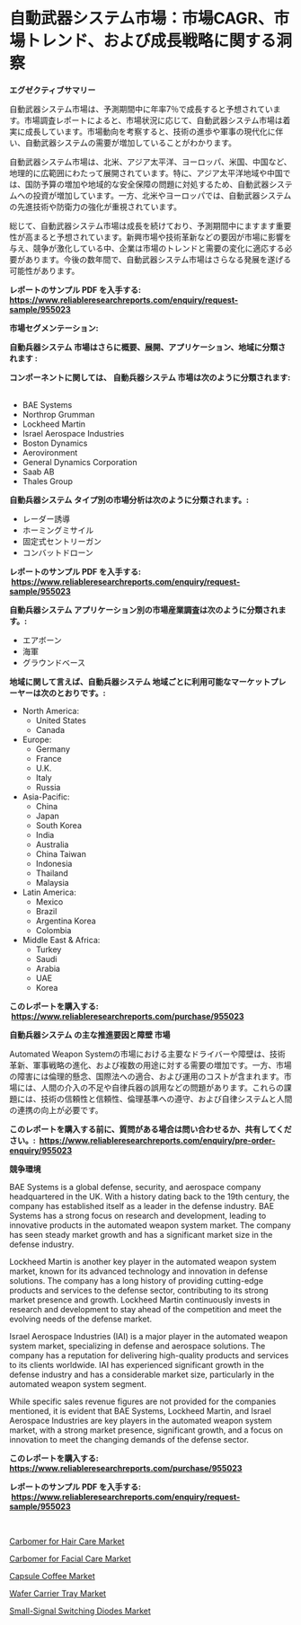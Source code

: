 <p><h1>自動武器システム市場：市場CAGR、市場トレンド、および成長戦略に関する洞察</h1></p><p><strong>エグゼクティブサマリー</strong></p>
<p><p>自動武器システム市場は、予測期間中に年率7％で成長すると予想されています。市場調査レポートによると、市場状況に応じて、自動武器システム市場は着実に成長しています。市場動向を考察すると、技術の進歩や軍事の現代化に伴い、自動武器システムの需要が増加していることがわかります。</p><p>自動武器システム市場は、北米、アジア太平洋、ヨーロッパ、米国、中国など、地理的に広範囲にわたって展開されています。特に、アジア太平洋地域や中国では、国防予算の増加や地域的な安全保障の問題に対処するため、自動武器システムへの投資が増加しています。一方、北米やヨーロッパでは、自動武器システムの先進技術や防衛力の強化が重視されています。</p><p>総じて、自動武器システム市場は成長を続けており、予測期間中にますます重要性が高まると予想されています。新興市場や技術革新などの要因が市場に影響を与え、競争が激化している中、企業は市場のトレンドと需要の変化に適応する必要があります。今後の数年間で、自動武器システム市場はさらなる発展を遂げる可能性があります。</p></p>
<p><strong>レポートのサンプル PDF を入手する: <a href="https://www.reliableresearchreports.com/enquiry/request-sample/955023">https://www.reliableresearchreports.com/enquiry/request-sample/955023</a></strong></p>
<p><strong>市場セグメンテーション:</strong></p>
<p><strong> 自動兵器システム 市場はさらに概要、展開、アプリケーション、地域に分類されます :</strong></p>
<p><strong>コンポーネントに関しては、 自動兵器システム 市場は次のように分類されます: &nbsp;</strong></p>
<p><ul><li>BAE Systems</li><li>Northrop Grumman</li><li>Lockheed Martin</li><li>Israel Aerospace Industries</li><li>Boston Dynamics</li><li>Aerovironment</li><li>General Dynamics Corporation</li><li>Saab AB</li><li>Thales Group</li></ul></p>
<p><strong> 自動兵器システム タイプ別の市場分析は次のように分類されます。:</strong></p>
<p><ul><li>レーダー誘導</li><li>ホーミングミサイル</li><li>固定式セントリーガン</li><li>コンバットドローン</li></ul></p>
<p><strong>レポートのサンプル PDF を入手する: &nbsp;<a href="https://www.reliableresearchreports.com/enquiry/request-sample/955023">https://www.reliableresearchreports.com/enquiry/request-sample/955023</a></strong></p>
<p><strong> 自動兵器システム アプリケーション別の市場産業調査は次のように分類されます。:</strong></p>
<p><ul><li>エアボーン</li><li>海軍</li><li>グラウンドベース</li></ul></p>
<p><strong>地域に関して言えば、自動兵器システム 地域ごとに利用可能なマーケットプレーヤーは次のとおりです。:</strong></p>
<p><ul>
    <li>
        North America:
        <ul>
            <li>United States</li>
            <li>Canada</li>
        </ul>
    </li>
    <li>
        Europe:
        <ul>
            <li>Germany</li>
            <li>France</li>
            <li>U.K.</li>
            <li>Italy</li>
            <li>Russia</li>
        </ul>
    </li>
    <li>
        Asia-Pacific:
        <ul>
            <li>China</li>
            <li>Japan</li>
            <li>South Korea</li>
            <li>India</li>
            <li>Australia</li>
            <li>China Taiwan</li>
            <li>Indonesia</li>
            <li>Thailand</li>
            <li>Malaysia</li>
        </ul>
    </li>
    <li>
        Latin America:
        <ul>
            <li>Mexico</li>
            <li>Brazil</li>
            <li>Argentina Korea</li>
            <li>Colombia</li>
        </ul>
    </li>
    <li>
        Middle East & Africa:
        <ul>
            <li>Turkey</li>
            <li>Saudi</li>
            <li>Arabia</li>
            <li>UAE</li>
            <li>Korea</li>
        </ul>
    </li>
    </ul></p>
<p><strong>このレポートを購入する: &nbsp;<a href="https://www.reliableresearchreports.com/purchase/955023">https://www.reliableresearchreports.com/purchase/955023</a></strong></p>
<p><strong>自動兵器システム の主な推進要因と障壁 市場</strong></p>
<p><p>Automated Weapon Systemの市場における主要なドライバーや障壁は、技術革新、軍事戦略の進化、および複数の用途に対する需要の増加です。一方、市場の障害には倫理的懸念、国際法への適合、および運用のコストが含まれます。市場には、人間の介入の不足や自律兵器の誤用などの問題があります。これらの課題には、技術の信頼性と信頼性、倫理基準への遵守、および自律システムと人間の連携の向上が必要です。</p></p>
<p><strong>このレポートを購入する前に、質問がある場合は問い合わせるか、共有してください。:&nbsp; <a href="https://www.reliableresearchreports.com/enquiry/pre-order-enquiry/955023">https://www.reliableresearchreports.com/enquiry/pre-order-enquiry/955023</a></strong></p>
<p><strong>競争環境</strong></p>
<p><p>BAE Systems is a global defense, security, and aerospace company headquartered in the UK. With a history dating back to the 19th century, the company has established itself as a leader in the defense industry. BAE Systems has a strong focus on research and development, leading to innovative products in the automated weapon system market. The company has seen steady market growth and has a significant market size in the defense industry.</p><p>Lockheed Martin is another key player in the automated weapon system market, known for its advanced technology and innovation in defense solutions. The company has a long history of providing cutting-edge products and services to the defense sector, contributing to its strong market presence and growth. Lockheed Martin continuously invests in research and development to stay ahead of the competition and meet the evolving needs of the defense market.</p><p>Israel Aerospace Industries (IAI) is a major player in the automated weapon system market, specializing in defense and aerospace solutions. The company has a reputation for delivering high-quality products and services to its clients worldwide. IAI has experienced significant growth in the defense industry and has a considerable market size, particularly in the automated weapon system segment.</p><p>While specific sales revenue figures are not provided for the companies mentioned, it is evident that BAE Systems, Lockheed Martin, and Israel Aerospace Industries are key players in the automated weapon system market, with a strong market presence, significant growth, and a focus on innovation to meet the changing demands of the defense sector.</p></p>
<p><strong>このレポートを購入する: &nbsp; <a href="https://www.reliableresearchreports.com/purchase/955023">https://www.reliableresearchreports.com/purchase/955023</a></strong></p>
<p><strong>レポートのサンプル PDF を入手する: &nbsp;<a href="https://www.reliableresearchreports.com/enquiry/request-sample/955023">https://www.reliableresearchreports.com/enquiry/request-sample/955023</a></strong><strong></strong></p>
<p>&nbsp;</p>
<p><p><a href="https://github.com/johnbach50/Market-Research-Report-List-2/blob/main/carbomer-for-hair-care-market.md">Carbomer for Hair Care Market</a></p><p><a href="https://github.com/pjcfca/Market-Research-Report-List-1/blob/main/carbomer-for-facial-care-market.md">Carbomer for Facial Care Market</a></p><p><a href="https://artistic-helicopter-ca9.notion.site/Capsule-Coffee-Market-Centers-on-Aspects-such-as-Market-Growth-Market-Share-Market-Opportunity-an-cbd10f82b5cc463d9ac774b5ba72ac47">Capsule Coffee Market</a></p><p><a href="https://view.publitas.com/reportprime-1/wafer-carrier-tray-market-a-comprehensive-report-of-its-market-share-growth-trends-2024-2031/">Wafer Carrier Tray Market</a></p><p><a href="https://picayune-night-cbd.notion.site/Small-Signal-Switching-Diodes-Market-Size-Share-Trends-Analysis-Report-By-Application-Regional-O-2a476cda987e459d8ca81359e669eb4e">Small-Signal Switching Diodes Market</a></p></p>